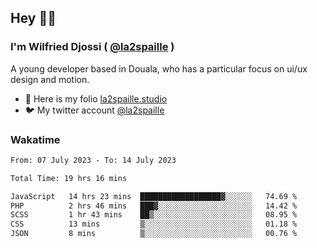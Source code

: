 ## Hey 👋🏾
### I'm Wilfried Djossi ( <a href="https://twitter.com/la2spaille/" target="_blank">@la2spaille</a> )
A young developer based in Douala, who has a particular focus on ui/ux design and motion.

- 🎨 Here is my folio [la2spaille.studio](https://la2spaille.studio/)
- 🐦 My twitter account [@la2spaille](https://twitter.com/la2spaille/)

### Wakatime
<!--START_SECTION:waka-->

```txt
From: 07 July 2023 - To: 14 July 2023

Total Time: 19 hrs 16 mins

JavaScript   14 hrs 23 mins  ██████████████████▓░░░░░░   74.69 %
PHP          2 hrs 46 mins   ███▓░░░░░░░░░░░░░░░░░░░░░   14.42 %
SCSS         1 hr 43 mins    ██▒░░░░░░░░░░░░░░░░░░░░░░   08.95 %
CSS          13 mins         ▒░░░░░░░░░░░░░░░░░░░░░░░░   01.18 %
JSON         8 mins          ▒░░░░░░░░░░░░░░░░░░░░░░░░   00.76 %
```

<!--END_SECTION:waka-->
<!--
**la2spaille/la2spaille** is a ✨ _special_ ✨ repository because its `README.md` (this file) appears on your GitHub profile.

Here are some ideas to get you started:

- 🔭 I’m currently working on ...
- 🌱 I’m currently learning ...
- 👯 I’m looking to collaborate on ...
- 🤔 I’m looking for help with ...
- 💬 Ask me about ...
- 📫 How to reach me: ...
- 😄 Pronouns: ...
- ⚡ Fun fact: ...
-->
